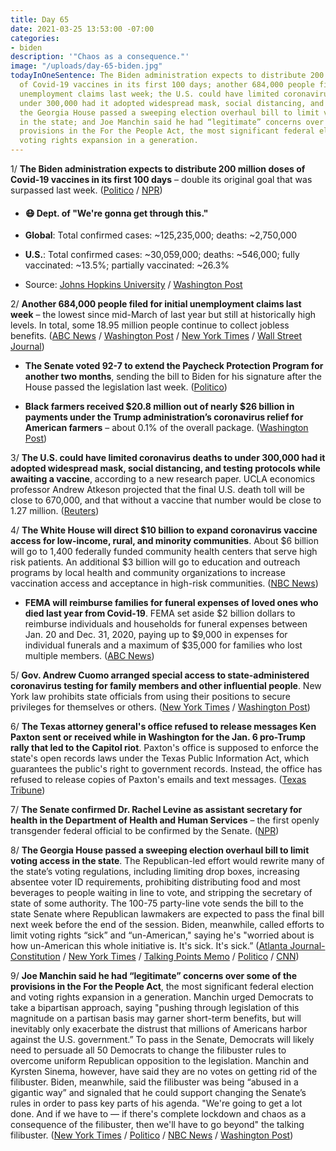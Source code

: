 ```yaml
---
title: Day 65
date: 2021-03-25 13:53:00 -07:00
categories:
- biden
description: '"Chaos as a consequence."'
image: "/uploads/day-65-biden.jpg"
todayInOneSentence: The Biden administration expects to distribute 200 million doses
  of Covid-19 vaccines in its first 100 days; another 684,000 people filed for initial
  unemployment claims last week; the U.S. could have limited coronavirus deaths to
  under 300,000 had it adopted widespread mask, social distancing, and testing protocols;
  the Georgia House passed a sweeping election overhaul bill to limit voting access
  in the state; and Joe Manchin said he had “legitimate” concerns over some of its
  provisions in the For the People Act, the most significant federal election and
  voting rights expansion in a generation.
---
```


1/ **The Biden administration expects to distribute 200 million doses of Covid-19 vaccines in its first 100 days** – double its original goal that was surpassed last week. ([Politico](https://www.politico.com/news/2021/03/25/biden-doubles-vaccine-goal-478006) / [NPR](https://www.npr.org/2021/03/25/980106862/watch-live-biden-holds-1st-press-conference-of-his-presidency))

* #### 😷 Dept. of "We're gonna get through this."

* **Global**: Total confirmed cases: \~125,235,000; deaths: \~2,750,000

* **U.S.**: Total confirmed cases: \~30,059,000; deaths: \~546,000; fully vaccinated: \~13.5%; partially vaccinated: \~26.3%

* Source: [Johns Hopkins University](https://coronavirus.jhu.edu/map.html) / [Washington Post](https://www.washingtonpost.com/graphics/2020/health/covid-vaccine-states-distribution-doses/)

2/ **Another 684,000 people filed for initial unemployment claims last week** – the lowest since mid-March of last year but still at historically high levels. In total, some 18.95 million people continue to collect jobless benefits. ([ABC News](https://abcnews.go.com/US/wireStory/us-jobless-claims-fall-684000-fewest-pandemic-76674378) / [Washington Post](https://www.washingtonpost.com/business/2021/03/25/jobless-claims-work-unemployment/) / [New York Times](https://www.nytimes.com/2021/03/25/business/weekly-unemployment-claims.html) / [Wall Street Journal](https://www.wsj.com/articles/weekly-jobless-claims-coronavirus-03-25-2021-11616627094?mod=hp_lead_pos2))

* **The Senate voted 92-7 to extend the Paycheck Protection Program for another two months**, sending the bill to Biden for his signature after the House passed the legislation last week. ([Politico](https://www.politico.com/news/2021/03/25/paycheck-protection-program-extension-478025))

* **Black farmers received $20.8 million out of nearly $26 billion in payments under the Trump administration’s coronavirus relief for American farmers** – about 0.1% of the overall package. ([Washington Post](https://www.washingtonpost.com/business/2021/03/25/vilsack-interview-usda-rescue-plan/))

3/ **The U.S. could have limited coronavirus deaths to under 300,000 had it adopted widespread mask, social distancing, and testing protocols while awaiting a vaccine**, according to a new research paper. UCLA economics professor Andrew Atkeson projected that the final U.S. death toll will be close to 670,000, and that without a vaccine that number would be close to 1.27 million. ([Reuters](https://www.reuters.com/article/us-health-coronavirus-usa-economy-idUSKBN2BH1DK))

4/ **The White House will direct $10 billion to expand coronavirus vaccine access for low-income, rural, and minority communities**. About $6 billion will go to 1,400 federally funded community health centers that serve high risk patients. An additional $3 billion will go to education and outreach programs by local health and community organizations to increase vaccination access and acceptance in high-risk communities. ([NBC News](https://www.nbcnews.com/politics/white-house/white-house-announces-10-billion-vaccine-access-effort-aimed-hard-n1262014))

* **FEMA will reimburse families for funeral expenses of loved ones who died last year from Covid-19**. FEMA set aside $2 billion dollars to reimburse individuals and households for funeral expenses between Jan. 20 and Dec. 31, 2020, paying up to $9,000 in expenses for individual funerals and a maximum of $35,000 for families who lost multiple members. ([ABC News](https://abcnews.go.com/Politics/fema-reimburse-families-years-covid-related-funeral-expenses/story?id=76658708))

5/ **Gov. Andrew Cuomo arranged special access to state-administered coronavirus testing for family members and other influential people**. New York law prohibits state officials from using their positions to secure privileges for themselves or others. ([New York Times](https://www.nytimes.com/2021/03/24/nyregion/cuomo-family-covid-testing.html) / [Washington Post](https://www.washingtonpost.com/politics/andrew-cuomo-family-covid-testing/2021/03/24/e8f6f4a8-8cb8-11eb-aff6-4f720ca2d479_story.html))

6/ **The Texas attorney general's office refused to release messages Ken Paxton sent or received while in Washington for the Jan. 6 pro-Trump rally that led to the Capitol riot**. Paxton's office is supposed to enforce the state's open records laws under the Texas Public Information Act, which guarantees the public's right to government records. Instead, the office has refused to release copies of Paxton's emails and text messages. ([Texas Tribune](https://www.texastribune.org/2021/03/25/texas-ken-paxton-trump-insurrection/))

7/ **The Senate confirmed Dr. Rachel Levine as assistant secretary for health in the Department of Health and Human Services** – the first openly transgender federal official to be confirmed by the Senate. ([NPR](https://www.npr.org/2021/03/24/980788146/senate-confirms-rachel-levine-a-transgender-woman-as-assistant-health-secretary))

8/ **The Georgia House passed a sweeping election overhaul bill to limit voting access in the state**. The Republican-led effort would rewrite many of the state’s voting regulations, including limiting drop boxes, increasing absentee voter ID requirements, prohibiting distributing food and most beverages to people waiting in line to vote, and stripping the secretary of state of some authority. The 100-75 party-line vote sends the bill to the state Senate where Republican lawmakers are expected to pass the final bill next week before the end of the session. Biden, meanwhile, called efforts to limit voting rights “sick” and “un-American," saying he's "worried about is how un-American this whole initiative is. It's sick. It's sick.” ([Atlanta Journal-Constitution](https://www.ajc.com/politics/bill-changing-georgia-voting-rules-passes-state-house/EY2MATS6SRA77HTOBVEMTJLIT4/) / [New York Times](https://www.nytimes.com/2021/03/25/us/georgia-voting-rights-bill.html) / [Talking Points Memo](https://talkingpointsmemo.com/news/georgia-election-overhaul-legislation-passes-house) / [Politico](https://www.politico.com/news/2021/03/25/biden-gop-voting-laws-478001) / [CNN](https://www.cnn.com/2021/03/25/politics/georgia-state-house-voting-bill-passage/index.html))

9/ **Joe Manchin said he had “legitimate” concerns over some of the provisions in the For the People Act**, the most significant federal election and voting rights expansion in a generation. Manchin urged Democrats to take a bipartisan approach, saying "pushing through legislation of this magnitude on a partisan basis may garner short-term benefits, but will inevitably only exacerbate the distrust that millions of Americans harbor against the U.S. government.” To pass in the Senate, Democrats will likely need to persuade all 50 Democrats to change the filibuster rules to overcome uniform Republican opposition to the legislation. Manchin and Kyrsten Sinema, however, have said they are no votes on getting rid of the filibuster. Biden, meanwhile, said the filibuster was being “abused in a gigantic way” and signaled that he could support changing the Senate’s rules in order to pass key parts of his agenda. "We're going to get a lot done. And if we have to — if there's complete lockdown and chaos as a consequence of the filibuster, then we'll have to go beyond" the talking filibuster. ([New York Times](https://www.nytimes.com/live/2021/03/25/us/biden-news-today/joe-manchin-pumps-the-brakes-on-democrats-elections-overhaul) / [Politico](https://www.politico.com/news/2021/03/25/manchin-voting-rights-compromise-477976) / [NBC News](https://www.nbcnews.com/politics/congress/joe-biden-says-senate-filibuster-being-abused-must-be-changed-n1262079) / [Washington Post](https://www.washingtonpost.com/politics/2021/03/25/joe-biden-live-updates/#link-ONMFE6PQTRANVB4SFTZSHU256U))